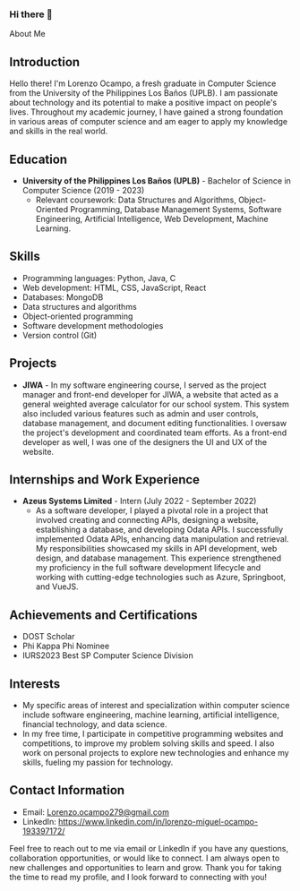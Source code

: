 ### Hi there 👋

<!--
**Chubber279/Chubber279** is a ✨ _special_ ✨ repository because its `README.md` (this file) appears on your GitHub profile.

Here are some ideas to get you started:

- 🔭 I’m currently working on ...
- 🌱 I’m currently learning ...
- 👯 I’m looking to collaborate on ...
- 🤔 I’m looking for help with ...
- 💬 Ask me about ...
- 📫 How to reach me: ...
- 😄 Pronouns: ...
- ⚡ Fun fact: ...
-->
About Me

## Introduction
Hello there! I'm Lorenzo Ocampo, a fresh graduate in Computer Science from the University of the Philippines Los Baños (UPLB). I am passionate about technology and its potential to make a positive impact on people's lives. Throughout my academic journey, I have gained a strong foundation in various areas of computer science and am eager to apply my knowledge and skills in the real world.

## Education
- **University of the Philippines Los Baños (UPLB)** - Bachelor of Science in Computer Science (2019 - 2023)
  - Relevant coursework: Data Structures and Algorithms, Object-Oriented Programming, Database Management Systems, Software Engineering, Artificial Intelligence, Web Development, Machine Learning.

## Skills
- Programming languages: Python, Java, C
- Web development: HTML, CSS, JavaScript, React
- Databases: MongoDB
- Data structures and algorithms
- Object-oriented programming
- Software development methodologies
- Version control (Git)

## Projects
- **JIWA** - In my software engineering course, I served as the project manager and front-end developer for JIWA, a website that acted as a general weighted average calculator for our school system. This system also included various features such as admin and user controls, database management, and document editing functionalities. I oversaw the project's development and coordinated team efforts. As a front-end developer as well, I was one of the designers the UI and UX of the website.

## Internships and Work Experience
- **Azeus Systems Limited** - Intern (July 2022 - September 2022)
  - As a software developer, I played a pivotal role in a project that involved creating and connecting APIs, designing a website, establishing a database, and developing Odata APIs. I successfully implemented Odata APIs, enhancing data manipulation and retrieval. My responsibilities showcased my skills in API development, web design, and database management. This experience strengthened my proficiency in the full software development lifecycle and working with cutting-edge technologies such as Azure, Springboot, and VueJS.

## Achievements and Certifications
- DOST Scholar
- Phi Kappa Phi Nominee
- IURS2023 Best SP Computer Science Division

## Interests
- My specific areas of interest and specialization within computer science include software engineering, machine learning, artificial intelligence, financial technology, and data science. 
- In my free time, I participate in competitive programming websites and competitions, to improve my problem solving skills and speed. I also work on personal projects to explore new technologies and enhance my skills, fueling my passion for technology.

## Contact Information
- Email: Lorenzo.ocampo279@gmail.com
- LinkedIn: https://www.linkedin.com/in/lorenzo-miguel-ocampo-193397172/

Feel free to reach out to me via email or LinkedIn if you have any questions, collaboration opportunities, or would like to connect. I am always open to new challenges and opportunities to learn and grow. Thank you for taking the time to read my profile, and I look forward to connecting with you!
